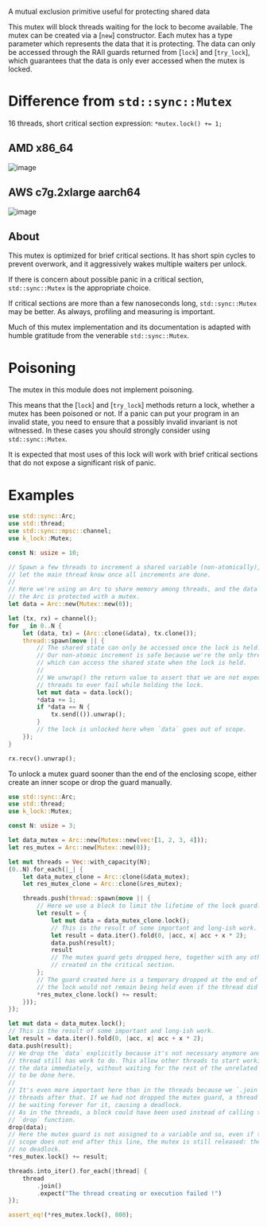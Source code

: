 A mutual exclusion primitive useful for protecting shared data

This mutex will block threads waiting for the lock to become available. The
mutex can be created via a [`new`] constructor. Each mutex has a type parameter
which represents the data that it is protecting. The data can only be accessed
through the RAII guards returned from [`lock`] and [`try_lock`], which
guarantees that the data is only ever accessed when the mutex is locked.

# Difference from `std::sync::Mutex`
16 threads, short critical section expression: `*mutex.lock() += 1;` 
## AMD x86_64
![image](https://github.com/kvc0/k-lock/assets/3454741/43d61318-ceae-4dcd-8cd7-ab39c07f5913)

## AWS c7g.2xlarge aarch64
![image](https://github.com/kvc0/k-lock/assets/3454741/eca25d8b-cb66-4af1-8ac4-67149b9e0455)


## About
This mutex is optimized for brief critical sections. It has short spin cycles
to prevent overwork, and it aggressively wakes multiple waiters per unlock.

If there is concern about possible panic in a critical section, `std::sync::Mutex`
is the appropriate choice.

If critical sections are more than a few nanoseconds long, `std::sync::Mutex`
may be better. As always, profiling and measuring is important.

Much of this mutex implementation and its documentation is adapted with humble
gratitude from the venerable `std::sync::Mutex`.

# Poisoning
The mutex in this module does not implement poisoning.

This means that the [`lock`] and [`try_lock`] methods return a lock, whether
a mutex has been poisoned or not. If a panic can put your program in an invalid
state, you need to ensure that a possibly invalid invariant is not witnessed.
In these cases you should strongly consider using `std::sync::Mutex`.

It is expected that most uses of this lock will work with brief critical sections
that do not expose a significant risk of panic.

# Examples

```rust
use std::sync::Arc;
use std::thread;
use std::sync::mpsc::channel;
use k_lock::Mutex;

const N: usize = 10;

// Spawn a few threads to increment a shared variable (non-atomically), and
// let the main thread know once all increments are done.
//
// Here we're using an Arc to share memory among threads, and the data inside
// the Arc is protected with a mutex.
let data = Arc::new(Mutex::new(0));

let (tx, rx) = channel();
for _ in 0..N {
    let (data, tx) = (Arc::clone(&data), tx.clone());
    thread::spawn(move || {
        // The shared state can only be accessed once the lock is held.
        // Our non-atomic increment is safe because we're the only thread
        // which can access the shared state when the lock is held.
        //
        // We unwrap() the return value to assert that we are not expecting
        // threads to ever fail while holding the lock.
        let mut data = data.lock();
        *data += 1;
        if *data == N {
            tx.send(()).unwrap();
        }
        // the lock is unlocked here when `data` goes out of scope.
    });
}

rx.recv().unwrap();
```

To unlock a mutex guard sooner than the end of the enclosing scope,
either create an inner scope or drop the guard manually.

```rust
use std::sync::Arc;
use std::thread;
use k_lock::Mutex;

const N: usize = 3;

let data_mutex = Arc::new(Mutex::new(vec![1, 2, 3, 4]));
let res_mutex = Arc::new(Mutex::new(0));

let mut threads = Vec::with_capacity(N);
(0..N).for_each(|_| {
    let data_mutex_clone = Arc::clone(&data_mutex);
    let res_mutex_clone = Arc::clone(&res_mutex);

    threads.push(thread::spawn(move || {
        // Here we use a block to limit the lifetime of the lock guard.
        let result = {
            let mut data = data_mutex_clone.lock();
            // This is the result of some important and long-ish work.
            let result = data.iter().fold(0, |acc, x| acc + x * 2);
            data.push(result);
            result
            // The mutex guard gets dropped here, together with any other values
            // created in the critical section.
        };
        // The guard created here is a temporary dropped at the end of the statement, i.e.
        // the lock would not remain being held even if the thread did some additional work.
        *res_mutex_clone.lock() += result;
    }));
});

let mut data = data_mutex.lock();
// This is the result of some important and long-ish work.
let result = data.iter().fold(0, |acc, x| acc + x * 2);
data.push(result);
// We drop the `data` explicitly because it's not necessary anymore and the
// thread still has work to do. This allow other threads to start working on
// the data immediately, without waiting for the rest of the unrelated work
// to be done here.
//
// It's even more important here than in the threads because we `.join` the
// threads after that. If we had not dropped the mutex guard, a thread could
// be waiting forever for it, causing a deadlock.
// As in the threads, a block could have been used instead of calling the
// `drop` function.
drop(data);
// Here the mutex guard is not assigned to a variable and so, even if the
// scope does not end after this line, the mutex is still released: there is
// no deadlock.
*res_mutex.lock() += result;

threads.into_iter().for_each(|thread| {
    thread
        .join()
        .expect("The thread creating or execution failed !")
});

assert_eq!(*res_mutex.lock(), 800);
```
